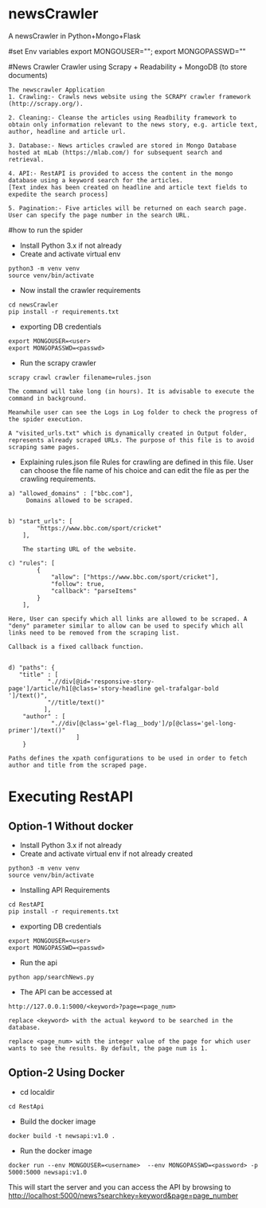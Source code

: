 # newsCrawler
A newsCrawler in Python+Mongo+Flask

#set Env variables
export MONGOUSER=""; export MONGOPASSWD=""

#News Crawler
Crawler using Scrapy + Readability + MongoDB (to store documents)


    The newscrawler Application
    1. Crawling:- Crawls news website using the SCRAPY crawler framework (http://scrapy.org/).

    2. Cleaning:- Cleanse the articles using Readbility framework to obtain only information relevant to the news story, e.g. article text, author, headline and article url. 

    3. Database:- News articles crawled are stored in Mongo Database hosted at mLab (https://mlab.com/) for subsequent search and retrieval.

    4. API:- RestAPI is provided to access the content in the mongo database using a keyword search for the articles. 
    [Text index has been created on headline and article text fields to expedite the search process]

    5. Pagination:- Five articles will be returned on each search page. User can specify the page number in the search URL.


#how to run the spider
* Install Python 3.x if not already
* Create and activate virtual env
```
python3 -m venv venv
source venv/bin/activate
```

* Now install the crawler requirements
```
cd newsCrawler
pip install -r requirements.txt
```
* exporting DB credentials
```
export MONGOUSER=<user>
export MONGOPASSWD=<passwd>
```

* Run the scrapy crawler

```
scrapy crawl crawler filename=rules.json

The command will take long (in hours). It is advisable to execute the command in background.

Meanwhile user can see the Logs in Log folder to check the progress of the spider execution.

A "visited_urls.txt" which is dynamically created in Output folder, represents already scraped URLs. The purpose of this file is to avoid scraping same pages.

```
* Explaining rules.json file
Rules for crawling are defined in this file. User can choose the file name of his choice and can edit the file as per the crawling requirements.

```
a) "allowed_domains" : ["bbc.com"],
     Domains allowed to be scraped.


b) "start_urls": [
		"https://www.bbc.com/sport/cricket"
	],

    The starting URL of the website.

c) "rules": [
		{
			"allow": ["https://www.bbc.com/sport/cricket"],
			"follow": true,
			"callback": "parseItems"
		}
	],
    
Here, User can specify which all links are allowed to be scraped. A "deny" parameter similar to allow can be used to specify which all links need to be removed from the scraping list.

Callback is a fixed callback function.


d) "paths": {
   "title" : [
		   ".//div[@id='responsive-story-page']/article/h1[@class='story-headline gel-trafalgar-bold ']/text()",
		   "//title/text()"
		  ],
	"author" : [
		    ".//div[@class='gel-flag__body']/p[@class='gel-long-primer']/text()"
                   ]
	}

Paths defines the xpath configurations to be used in order to fetch author and title from the scraped page.
```

# Executing RestAPI
## Option-1 Without docker

* Install Python 3.x if not already
* Create and activate virtual env if not already created

```
python3 -m venv venv
source venv/bin/activate
```

* Installing API Requirements 
```
cd RestAPI
pip install -r requirements.txt
```

* exporting DB credentials
```
export MONGOUSER=<user>
export MONGOPASSWD=<passwd>
```

* Run the api 
```
python app/searchNews.py

```

* The API can be accessed at

```
http://127.0.0.1:5000/<keyword>?page=<page_num>

replace <keyword> with the actual keyword to be searched in the database.

replace <page_num> with the integer value of the page for which user wants to see the results. By default, the page num is 1. 
```
## Option-2  Using Docker

* cd localdir

```
cd RestApi
```

* Build the docker image
```
docker build -t newsapi:v1.0 .
``` 

* Run the docker image
```
docker run --env MONGOUSER=<username>  --env MONGOPASSWD=<password> -p 5000:5000 newsapi:v1.0
```

This will start the server and you can access the API by browsing to [http://localhost:5000/news?searchkey=keyword&page=page_number ](http://127.0.0.1:8000/news/<keyword>?page=<page_num>)
